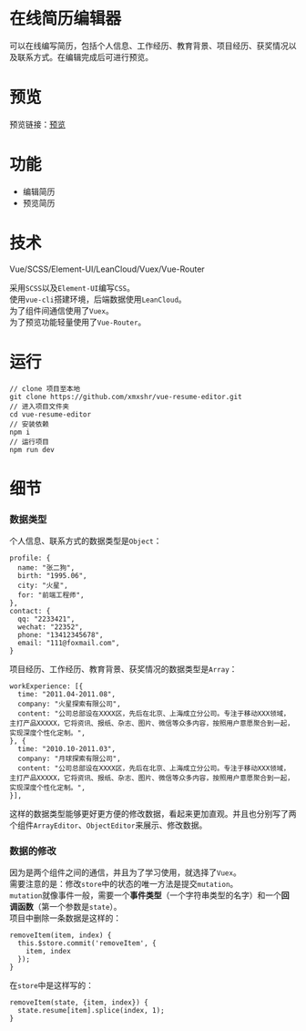 # 在线简历编辑器
可以在线编写简历，包括个人信息、工作经历、教育背景、项目经历、获奖情况以及联系方式。在编辑完成后可进行预览。

# 预览
预览链接：[预览](https://xmxshr.github.io/vue-resume-editor/dist/)

# 功能
- 编辑简历
- 预览简历

# 技术
Vue/SCSS/Element-UI/LeanCloud/Vuex/Vue-Router

采用`SCSS`以及`Element-UI`编写`CSS`。   
使用`vue-cli`搭建环境，后端数据使用`LeanCloud`。   
为了组件间通信使用了`Vuex`。   
为了预览功能轻量使用了`Vue-Router`。   

# 运行
```
// clone 项目至本地
git clone https://github.com/xmxshr/vue-resume-editor.git
// 进入项目文件夹
cd vue-resume-editor
// 安装依赖
npm i
// 运行项目
npm run dev
```

# 细节
### 数据类型
个人信息、联系方式的数据类型是`Object`：
```
profile: {
  name: "张二狗", 
  birth: "1995.06", 
  city: "火星", 
  for: "前端工程师",
},
contact: { 
  qq: "2233421", 
  wechat: "22352", 
  phone: "13412345678", 
  email: "111@foxmail.com",
}
```
项目经历、工作经历、教育背景、获奖情况的数据类型是`Array`：
```
workExperience: [{ 
  time: "2011.04-2011.08", 
  company: "火星探索有限公司", 
  content: "公司总部设在XXXX区，先后在北京、上海成立分公司。专注于移动XXX领域，主打产品XXXXX，它将资讯、报纸、杂志、图片、微信等众多内容，按照用户意愿聚合到一起，实现深度个性化定制。",
}, { 
  time: "2010.10-2011.03", 
  company: "月球探索有限公司", 
  content: "公司总部设在XXXX区，先后在北京、上海成立分公司。专注于移动XXX领域，主打产品XXXXX，它将资讯、报纸、杂志、图片、微信等众多内容，按照用户意愿聚合到一起，实现深度个性化定制。",
}],
```
这样的数据类型能够更好更方便的修改数据，看起来更加直观。并且也分别写了两个组件`ArrayEditor`、`ObjectEditor`来展示、修改数据。

### 数据的修改
因为是两个组件之间的通信，并且为了学习使用，就选择了`Vuex`。   
需要注意的是：修改`store`中的状态的唯一方法是提交`mutation`。    
`mutation`就像事件一般，需要一个**事件类型**（一个字符串类型的名字）和一个**回调函数**（第一个参数是`state`）。    
项目中删除一条数据是这样的：
```
removeItem(item, index) {
  this.$store.commit('removeItem', {
    item, index
  });
}
```
在`store`中是这样写的：
```
removeItem(state, {item, index}) {
  state.resume[item].splice(index, 1);
}
```
